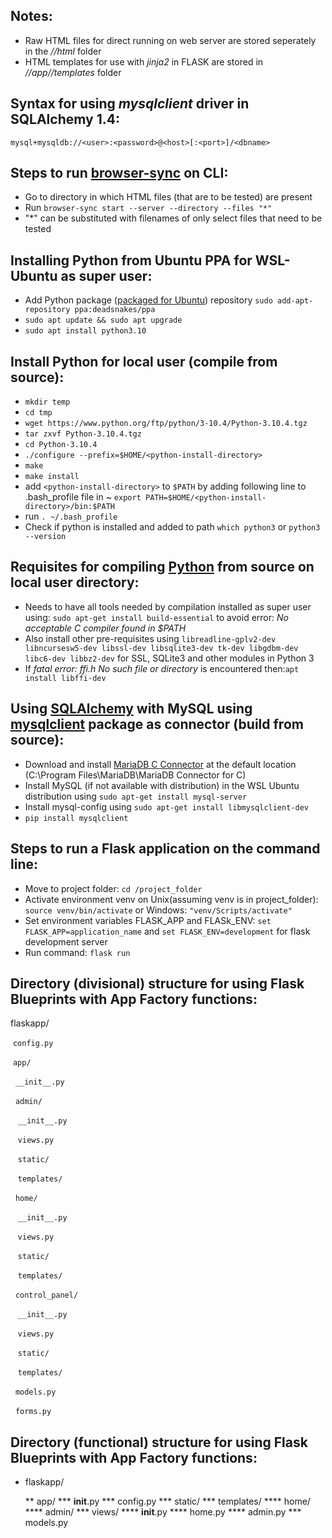 ## Notes:
* Raw HTML files for direct running on web server are stored seperately in the *//html* folder
* HTML templates for use with *jinja2* in FLASK are stored in *//app//templates* folder

## Syntax for using *mysqlclient* driver in SQLAlchemy 1.4:
`mysql+mysqldb://<user>:<password>@<host>[:<port>]/<dbname>`

## Steps to run [browser-sync](https://browsersync.io/) on CLI:

* Go to directory in which HTML files (that are to be tested) are present
* Run `browser-sync start --server --directory --files "*"`
* "\*" can be substituted with filenames of only select files that need to be tested

## Installing Python from Ubuntu PPA for WSL-Ubuntu as super user:
* Add Python package ([packaged for Ubuntu](https://launchpad.net/~deadsnakes/+archive/ubuntu/ppa)) repository `sudo add-apt-repository ppa:deadsnakes/ppa`
* `sudo apt update && sudo apt upgrade`
* `sudo apt install python3.10`

## Install Python for local user (compile from source):
* `mkdir temp`
* `cd tmp`
* `wget https://www.python.org/ftp/python/3-10.4/Python-3.10.4.tgz`
* `tar zxvf Python-3.10.4.tgz`
* `cd Python-3.10.4`
* `./configure --prefix=$HOME/<python-install-directory>`
* `make`
* `make install`
* add `<python-install-directory>` to `$PATH` by adding following line to .bash_profile file in ~ 
	`export PATH=$HOME/<python-install-directory>/bin:$PATH`
* run `. ~/.bash_profile`
* Check if python is installed and added to path `which python3` or `python3 --version`

## Requisites for compiling [Python](https://www.python.org/downloads/) from source on local user directory:
* Needs to have all tools needed by compilation installed as super user using: `sudo apt-get install build-essential` to avoid error: *No acceptable C compiler found in $PATH*
* Also install other pre-requisites using `libreadline-gplv2-dev libncursesw5-dev libssl-dev libsqlite3-dev tk-dev libgdbm-dev libc6-dev libbz2-dev` for SSL, SQLite3 and other modules in Python 3
* If *fatal error: ffi.h No such file or directory* is encountered then:`apt install libffi-dev`

## Using [SQLAlchemy](https://www.sqlalchemy.org/) with MySQL using [mysqlclient](https://pypi.org/project/mysqlclient/) package as connector (build from source):
* Download and install [MariaDB C Connector](https://mariadb.com/downloads/connectors/) at the default location (C:\Program Files\MariaDB\MariaDB Connector for C)
* Install MySQL (if not available with distribution) in the WSL Ubuntu distribution using `sudo apt-get install mysql-server`
* Install mysql-config using `sudo apt-get install libmysqlclient-dev`
* `pip install mysqlclient`

## Steps to run a Flask application on the command line:
* Move to project folder: `cd /project_folder`
* Activate environment venv on Unix(assuming venv is in project_folder): `source venv/bin/activate` or Windows: `"venv/Scripts/activate"`
* Set environment variables FLASK_APP and FLASk_ENV: `set FLASK_APP=application_name` and `set FLASK_ENV=development` for flask development server
* Run command: `flask run`


## Directory (divisional) structure for using Flask Blueprints with App Factory functions:
flaskapp/


&nbsp;`config.py`


&nbsp;`app/`


&nbsp;&nbsp;`__init__.py`


&nbsp;&nbsp;`admin/`


&nbsp;&nbsp;&nbsp;`__init__.py`


&nbsp;&nbsp;&nbsp;`views.py`


&nbsp;&nbsp;&nbsp;`static/`


&nbsp;&nbsp;&nbsp;`templates/`


&nbsp;&nbsp;`home/`


&nbsp;&nbsp;&nbsp;`__init__.py`


&nbsp;&nbsp;&nbsp;`views.py`


&nbsp;&nbsp;&nbsp;`static/`


&nbsp;&nbsp;&nbsp;`templates/`
	    

&nbsp;&nbsp;`control_panel/`


&nbsp;&nbsp;&nbsp;`__init__.py`


&nbsp;&nbsp;&nbsp;`views.py`


&nbsp;&nbsp;&nbsp;`static/`


&nbsp;&nbsp;&nbsp;`templates/`


&nbsp;&nbsp;`models.py`


&nbsp;&nbsp;`forms.py`

## Directory (functional) structure for using Flask Blueprints with App Factory functions:
* flaskapp/


	** app/
	   *** __init__.py
	   *** config.py
	   *** static/
	   *** templates/
	       **** home/
	       **** admin/
	   *** views/
	       **** __init__.py
	       **** home.py
	       **** admin.py
	   *** models.py


